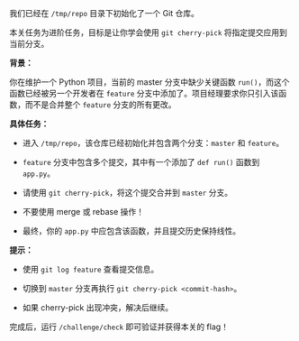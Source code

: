 我们已经在 `/tmp/repo` 目录下初始化了一个 Git 仓库。

本关任务为进阶任务，目标是让你学会使用 `git cherry-pick` 将指定提交应用到当前分支。

**背景：**

你在维护一个 Python 项目，当前的 master 分支中缺少关键函数 `run()`，而这个函数已经被另一个开发者在 `feature` 分支中添加了。项目经理要求你只引入该函数，而不是合并整个 `feature` 分支的所有更改。

**具体任务：**

- 进入 `/tmp/repo`，该仓库已经初始化并包含两个分支：`master` 和 `feature`。

- `feature` 分支中包含多个提交，其中有一个添加了 `def run()` 函数到 `app.py`。

- 请使用 `git cherry-pick`，将这个提交合并到 `master` 分支。

- 不要使用 merge 或 rebase 操作！

- 最终，你的 `app.py` 中应包含该函数，并且提交历史保持线性。

**提示：**

- 使用 `git log feature` 查看提交信息。

- 切换到 `master` 分支再执行 `git cherry-pick <commit-hash>`。

- 如果 cherry-pick 出现冲突，解决后继续。

完成后，运行 `/challenge/check` 即可验证并获得本关的 flag！

